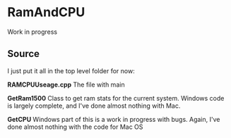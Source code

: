 # RamAndCPU

Work in progress

## Source

I just put it all in the top level folder for now:

 **RAMCPUUseage.cpp**
 The file with main
 
 **GetRam1500**
 Class to get ram stats for the current system.  Windows code is largely complete, and I've done almost nothing with Mac.
 
 **GetCPU** 
 Windows part of this is a work in progress with bugs.  Again, I've done almost nothing with the code for Mac OS

